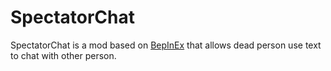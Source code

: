 # SpectatorChat

SpectatorChat is a mod based on [BepInEx](https://github.com/BepInEx/BepInEx) that allows dead person use text to chat with other person.
